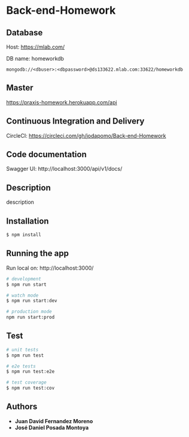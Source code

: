 # Back-end-Homework

## Database

Host: https://mlab.com/

DB name: homeworkdb
```
mongodb://<dbuser>:<dbpassword>@ds133622.mlab.com:33622/homeworkdb
```
## Master

https://praxis-homework.herokuapp.com/api

## Continuous Integration and Delivery

CircleCI: https://circleci.com/gh/jodapomo/Back-end-Homework

## Code documentation

Swagger UI: http://localhost:3000/api/v1/docs/

## Description

description

## Installation

```bash
$ npm install
```

## Running the app

Run local on: http://localhost:3000/

```bash
# development
$ npm run start

# watch mode
$ npm run start:dev

# production mode
npm run start:prod
```

## Test

```bash
# unit tests
$ npm run test

# e2e tests
$ npm run test:e2e

# test coverage
$ npm run test:cov
```
## Authors

* **Juan David Fernandez Moreno**
* **José Daniel Posada Montoya**
